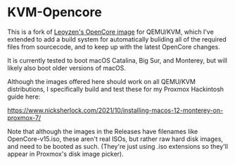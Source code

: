 # KVM-Opencore

This is a fork of [Leoyzen's OpenCore image](https://github.com/leoyzen/KVM-Opencore) for QEMU/KVM, 
which I've extended to add a build system for automatically buliding all of the required files from 
sourcecode, and to keep up with the latest OpenCore changes.

It is currently tested to boot macOS Catalina, Big Sur, and Monterey, but will likely also boot older 
versions of macOS.

Although the images offered here should work on all QEMU/KVM distributions, I specifically build
and test these for my Proxmox Hackintosh guide here:

https://www.nicksherlock.com/2021/10/installing-macos-12-monterey-on-proxmox-7/

Note that although the images in the Releases have filenames like OpenCore-v15.iso, these aren't 
real ISOs, but rather raw hard disk images, and need to be booted as such. (They're just using .iso
extensions so they'll appear in Proxmox's disk image picker).
